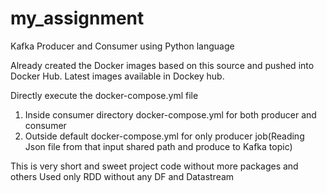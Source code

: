 # my_assignment
Kafka Producer and Consumer using Python language

Already created the Docker images based on this source and pushed into Docker Hub. Latest images available in Dockey hub.

Directly execute the docker-compose.yml file
1. Inside consumer directory docker-compose.yml for both producer and consumer
2. Outside default docker-compose.yml for only producer job(Reading Json file from that input shared path and produce to Kafka topic)

This is very short and sweet project code without more packages and others
Used only RDD without any DF and Datastream
